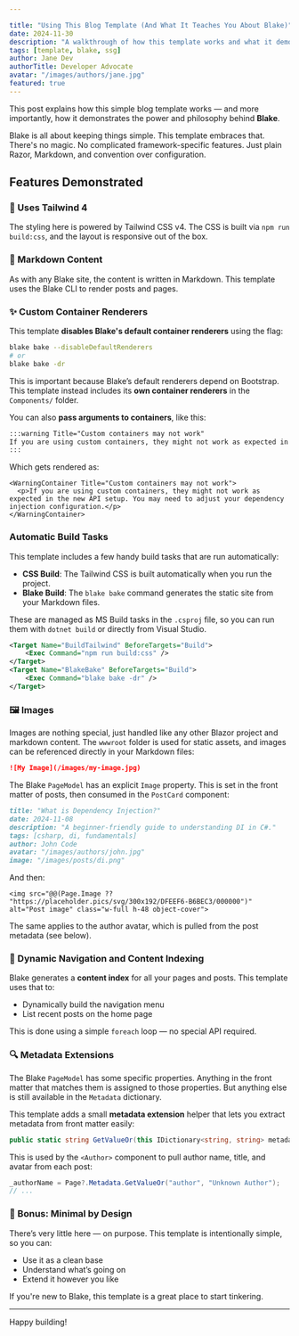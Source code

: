 ```yaml
---

title: "Using This Blog Template (And What It Teaches You About Blake)"
date: 2024-11-30
description: "A walkthrough of how this template works and what it demonstrates about building with Blake."
tags: [template, blake, ssg]
author: Jane Dev
authorTitle: Developer Advocate
avatar: "/images/authors/jane.jpg"
featured: true
---
```


This post explains how this simple blog template works — and more importantly, how it demonstrates the power and philosophy behind **Blake**.

Blake is all about keeping things simple. This template embraces that. There's no magic. No complicated framework-specific features. Just plain Razor, Markdown, and convention over configuration.

## Features Demonstrated

### 🧩 Uses Tailwind 4

The styling here is powered by Tailwind CSS v4. The CSS is built via `npm run build:css`, and the layout is responsive out of the box.

### 📄 Markdown Content

As with any Blake site, the content is written in Markdown. This template uses the Blake CLI to render posts and pages.

### ✨ Custom Container Renderers

This template **disables Blake's default container renderers** using the flag:

```bash
blake bake --disableDefaultRenderers
# or
blake bake -dr
```

This is important because Blake’s default renderers depend on Bootstrap. This template instead includes its **own container renderers** in the `Components/` folder.

You can also **pass arguments to containers**, like this:

```markdown
:::warning Title="Custom containers may not work"
If you are using custom containers, they might not work as expected in the new API setup. You may need to adjust your dependency injection configuration.
:::
```

Which gets rendered as:

```razor
<WarningContainer Title="Custom containers may not work">
  <p>If you are using custom containers, they might not work as expected in the new API setup. You may need to adjust your dependency injection configuration.</p>
</WarningContainer>
```

### Automatic Build Tasks

This template includes a few handy build tasks that are run automatically:

- **CSS Build**: The Tailwind CSS is built automatically when you run the project.
- **Blake Build**: The `blake bake` command generates the static site from your Markdown files.

These are managed as MS Build tasks in the `.csproj` file, so you can run them with `dotnet build` or directly from Visual Studio.

```xml
<Target Name="BuildTailwind" BeforeTargets="Build">
    <Exec Command="npm run build:css" />
</Target>
<Target Name="BlakeBake" BeforeTargets="Build">
    <Exec Command="blake bake -dr" />
</Target>
```

### 🖼️ Images

Images are nothing special, just handled like any other Blazor project and markdown content. The `wwwroot` folder is used for static assets, and images can be referenced directly in your Markdown files:

```markdown
![My Image](/images/my-image.jpg)
```

The Blake `PageModel` has an explicit `Image` property. This is set in the front matter of posts, then consumed in the `PostCard` component:

```markdown
title: "What is Dependency Injection?"
date: 2024-11-08
description: "A beginner-friendly guide to understanding DI in C#."
tags: [csharp, di, fundamentals]
author: John Code
avatar: "/images/authors/john.jpg"
image: "/images/posts/di.png"
```

And then:

```razor
<img src="@@(Page.Image ?? "https://placeholder.pics/svg/300x192/DFEEF6-B6BEC3/000000")" alt="Post image" class="w-full h-48 object-cover">
```

The same applies to the author avatar, which is pulled from the post metadata (see below).

### 🧭 Dynamic Navigation and Content Indexing

Blake generates a **content index** for all your pages and posts. This template uses that to:

* Dynamically build the navigation menu
* List recent posts on the home page

This is done using a simple `foreach` loop — no special API required.

### 🔍 Metadata Extensions

The Blake `PageModel` has some specific properties. Anything in the front matter that matches them is assigned to those properties. But anything else is still available in the `Metadata` dictionary.

This template adds a small **metadata extension** helper that lets you extract metadata from front matter easily:

```csharp
public static string GetValueOr(this IDictionary<string, string> metadata, string key, string fallback)
```

This is used by the `<Author>` component to pull author name, title, and avatar from each post:

```csharp
_authorName = Page?.Metadata.GetValueOr("author", "Unknown Author");
// ...
```

### 🧪 Bonus: Minimal by Design

There’s very little here — on purpose. This template is intentionally simple, so you can:

* Use it as a clean base
* Understand what’s going on
* Extend it however you like

If you're new to Blake, this template is a great place to start tinkering.

---

Happy building!
